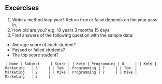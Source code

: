 ## Excercises ##

1. Write a method leap year? Return true or false depends on the year pass in.
2. How old are you? e.g. 10 years 3 months 15 days
3. Find answers of the following question with the sample data:
 * Average score of each student?
 * Passed or failed students? 
 * The top score student?

 `
 | Name | Subject 	  | Score |
 | Kety | Programming | 8	  |
 | Kety | Marketing	  | 3  	  |
 | Tom  | Programming | 7	  |
 | Tom  | Marketing	  | 2	  |
 | Mike | Programming | 7	  |
 | Mike | Marketing   | 5	  |
 `